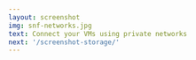```yaml
---
layout: screenshot
img: snf-networks.jpg
text: Connect your VMs using private networks
next: '/screenshot-storage/'
---
```


